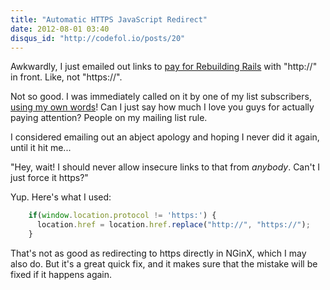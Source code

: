 ```yaml
---
title: "Automatic HTTPS JavaScript Redirect"
date: 2012-08-01 03:40
disqus_id: "http://codefol.io/posts/20"
---
```

Awkwardly, I just emailed out links to <a href="https://rebuilding-rails.com/payment_page.html">pay for Rebuilding Rails</a> with "http://" in front. Like, not "https://".

Not so good. I was immediately called on it by one of my list subscribers, <a href="http://codefol.io/posts/Developers-Are-You-Sure-That-Payment-Page-is-Secure-">using my own words</a>!  Can I just say how much I love you guys for actually paying attention? People on my mailing list rule.

I considered emailing out an abject apology and hoping I never did it again, until it hit me...

"Hey, wait! I should never allow insecure links to that from *anybody*. Can't I just force it https?"

Yup. Here's what I used:

```javascript
    if(window.location.protocol != 'https:') {
      location.href = location.href.replace("http://", "https://");
    }
```

That's not as good as redirecting to https directly in NGinX, which I may also do. But it's a great quick fix, and it makes sure that the mistake will be fixed if it happens again.

